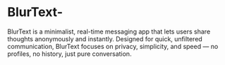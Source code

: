 # BlurText-

BlurText is a minimalist, real-time messaging app that lets users share thoughts anonymously and instantly. Designed for quick, unfiltered communication, BlurText focuses on privacy, simplicity, and speed — no profiles, no history, just pure conversation.
